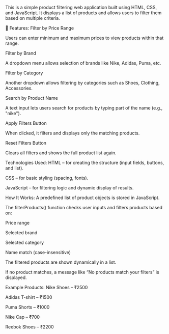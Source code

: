 This is a simple product filtering web application built using HTML, CSS, and JavaScript. It displays a list of products and allows users to filter them based on multiple criteria.

🔧 Features:
 Filter by Price Range

Users can enter minimum and maximum prices to view products within that range.

Filter by Brand

A dropdown menu allows selection of brands like Nike, Adidas, Puma, etc.

 Filter by Category

Another dropdown allows filtering by categories such as Shoes, Clothing, Accessories.

 Search by Product Name

A text input lets users search for products by typing part of the name (e.g., "nike").

 Apply Filters Button

When clicked, it filters and displays only the matching products.

 Reset Filters Button

Clears all filters and shows the full product list again.

 Technologies Used:
HTML – for creating the structure (input fields, buttons, and list).

CSS – for basic styling (spacing, fonts).

JavaScript – for filtering logic and dynamic display of results.

 How It Works:
A predefined list of product objects is stored in JavaScript.

The filterProducts() function checks user inputs and filters products based on:

Price range

Selected brand

Selected category

Name match (case-insensitive)

The filtered products are shown dynamically in a list.

If no product matches, a message like “No products match your filters” is displayed.

 Example Products:
Nike Shoes – ₹2500

Adidas T-shirt – ₹1500

Puma Shorts – ₹1000

Nike Cap – ₹700

Reebok Shoes – ₹2200

